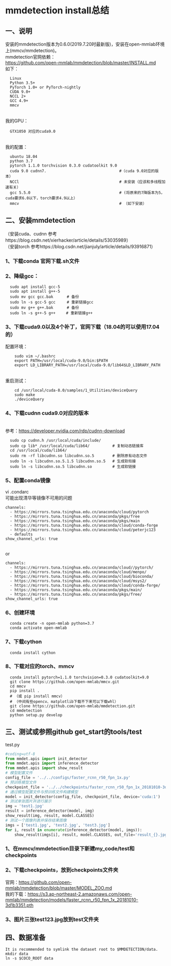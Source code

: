 # mmdetection install总结
## 一、说明
安装的mmdetection版本为0.6.0(2019.7.20时最新版)，安装在open-mmlab环境上(mmcv/mmdetection)。
<br>mmdetection官网依赖：
<br>https://github.com/open-mmlab/mmdetection/blob/master/INSTALL.md
<br>如下：
```
  Linux
  Python 3.5+ 
  PyTorch 1.0+ or PyTorch-nightly
  CUDA 9.0+
  NCCL 2+
  GCC 4.9+
  mmcv
```
<br>我的GPU：
```
  GTX1050 对应的cuda9.0
```
<br>我的配置：
```
  ubuntu 18.04
  python 3.7
  pytorch 1.1.0 torchvision 0.3.0 cudatoolkit 9.0
  cuda 9.0 cudnn7.                                #（cuda 9.0对应的版本）
  NCCl                                            # 未安装（应该和多线程加速有关）
  gcc 5.5.0                                       # (将原来的7降版本为5，cuda要求6.0以下，torch要求4.9以上）
  mmcv                                            # （如下安装）
  ```
## 二、安装mmdetection
（安装cuda、cudnn 参考https://blog.csdn.net/xierhacker/article/details/53035989）
<br>（安装torch 参考https://blog.csdn.net/jianjuly/article/details/93916871）
### 1、下载conda 官网下载.sh文件
### 2、降级gcc：
```
  sudo apt install gcc-5
  sudo apt install g++-5
  sudo mv gcc gcc.bak      # 备份
  sudo ln -s gcc-5 gcc     # 重新链接gcc
  sudo mv g++ g++.bak      # 备份
  sudo ln -s g++-5 g++　   # 重新链接g++
```
### 3、下载cuda9.0以及4个补丁，官网下载（18.04的可以使用17.04的）
  配置环境：
```
    sudo vim ~/.bashrc
    export PATH=/usr/local/cuda-9.0/bin:$PATH
    export LD_LIBRARY_PATH=/usr/local/cuda-9.0/lib64$LD_LIBRARY_PATH
```
<br>  重启测试：
```
    cd /usr/local/cuda-8.0/samples/1_Utilities/deviceQuery
    sudo make
    ./deviceQuery
```
### 4、下载cudnn cuda9.0对应的版本
<br>参考：https://developer.nvidia.com/rdp/cudnn-download
```
  sudo cp cudnn.h /usr/local/cuda/include/
  sudo cp lib* /usr/local/cuda/lib64/          # 复制动态链接库
  cd /usr/local/cuda/lib64/
  sudo rm -rf libcudnn.so libcudnn.so.5        # 删除原有动态文件
  sudo ln -s libcudnn.so.5.1.5 libcudnn.so.5   # 生成软衔接
  sudo ln -s libcudnn.so.5 libcudnn.so         # 生成软链接
```
### 5、配置conda镜像
vi .condarc
<br> 可能出现清华等镜像不可用的问题
```
channels:
  - https://mirrors.tuna.tsinghua.edu.cn/anaconda/cloud/pytorch
  - https://mirrors.tuna.tsinghua.edu.cn/anaconda/pkgs/free
  - https://mirrors.tuna.tsinghua.edu.cn/anaconda/pkgs/main
  - https://mirrors.tuna.tsinghua.edu.cn/anaconda/cloud/conda-forge
  - https://mirrors.tuna.tsinghua.edu.cn/anaconda/cloud/peterjc123
  - defaults
show_channel_urls: true
```
<br> or
```
channels:
  - https://mirrors.tuna.tsinghua.edu.cn/anaconda/cloud//pytorch/
  - https://mirrors.tuna.tsinghua.edu.cn/anaconda/cloud/menpo/
  - https://mirrors.tuna.tsinghua.edu.cn/anaconda/cloud/bioconda/
  - https://mirrors.tuna.tsinghua.edu.cn/anaconda/cloud/msys2/
  - https://mirrors.tuna.tsinghua.edu.cn/anaconda/cloud/conda-forge/
  - https://mirrors.tuna.tsinghua.edu.cn/anaconda/pkgs/main/
  - https://mirrors.tuna.tsinghua.edu.cn/anaconda/pkgs/free/
show_channel_urls: true
```
### 6、创建环境
```
  conda create -n open-mmlab python=3.7 
  conda activate open-mmlab
```
### 7、下载cython
```
  conda install cython
```
### 8、下载对应的torch、mmcv
```
  conda install pytorch=1.1.0 torchvision=0.3.0 cudatoolkit=9.0
  git clone https://github.com/open-mmlab/mmcv.git
  cd mmcv
  pip install .
  # （或 pip install mmcv）
  # （中间有些opencv、matplotlib下载不下来可以下载whl）
  git clone https://github.com/open-mmlab/mmdetection.git
  cd mmdetection
  python setup.py develop
```
## 三、测试或参照github get_start的tools/test
test.py
```python
#coding=utf-8
from mmdet.apis import init_detector
from mmdet.apis import inference_detector
from mmdet.apis import show_result
# 模型配置文件
config_file = '../../configs/faster_rcnn_r50_fpn_1x.py'
# 预训练模型文件
checkpoint_file = '../../checkpoints/faster_rcnn_r50_fpn_1x_20181010-3d1b3351.pth'
# 通过模型配置文件与预训练文件构建模型
model = init_detector(config_file, checkpoint_file, device='cuda:1')
# 测试单张图片并进行展示
img = 'test1.jpg'
result = inference_detector(model, img)
show_result(img, result, model.CLASSES)
# 测试一个图像列表并保存结果图像
imgs = ['test1.jpg', 'test2.jpg', 'test3.jpg']
for i, result in enumerate(inference_detector(model, imgs)):
    show_result(imgs[i], result, model.CLASSES, out_file='result_{}.jpg'.format(i))
```
### 1、在mmcv/mmdetection目录下新建my_code/test和checkpoints
### 2、下载checkpoints，放到checkpoints文件夹
官网：https://github.com/open-mmlab/mmdetection/blob/master/MODEL_ZOO.md
<br>我的下载：https://s3.ap-northeast-2.amazonaws.com/open-mmlab/mmdetection/models/faster_rcnn_r50_fpn_1x_20181010-3d1b3351.pth
### 3、图片三张test123.jpg放到test文件夹
## 四、数据准备
```
It is recommended to symlink the dataset root to $MMDETECTION/data.
mkdir data
ln -s $COCO_ROOT data
```
